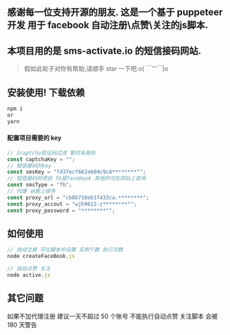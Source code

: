 ## 感谢每一位支持开源的朋友. 这是一个基于 puppeteer 开发 用于 facebook 自动注册\点赞\关注的js脚本.

## 本项目用的是 sms-activate.io 的短信接码网站.

> 假如此轮子对你有帮助,请顺手 star 一下吧.o(_￣︶￣_)o

## 安装使用! 下载依赖

```bash
npm i
or
yarn
```

#### 配置项目需要的 key

```javascript
// 2captcha验证码过滤 暂时未用到
const captchaKey = "";
// 短信接码的key
const smsKey = "fd37ecf662e604c9cA********"";
// 短信接码的项目 fb是facebook 其他的可在网站上查询
const smsType = "fb";
// 代理 谷歌上很多
const proxy_url = "cb0b710eb1f433ca.********";
const proxy_accout = "wjh9612-z********"";
const proxy_password = "********"";
```

## 如何使用

```javascript
// 自动注册 可在脚本中设置 实例个数 执行次数
node createFaceBook.js 

// 自动点赞 关注
node active.js 
```

## 其它问题

如果不加代理注册 建议一天不超过 50 个账号 不能执行自动点赞 关注脚本 会被 180 天警告

